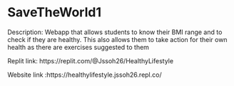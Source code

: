 # SaveTheWorld1
Description: Webapp that allows students to know their BMI range and to check if they are healthy. This also allows them to take action for their own health as there are exercises suggested to them
<p> Replit link: https://replit.com/@Jssoh26/HealthyLifestyle</p>
<p> Website link :https://healthylifestyle.jssoh26.repl.co/ </p>
